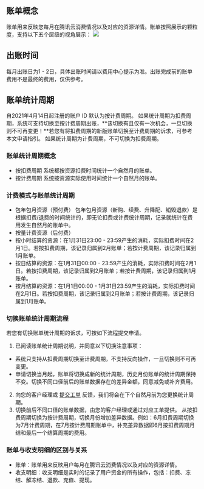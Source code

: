 ## 账单概念 

账单用来反映您每月在腾讯云消费情况以及对应的资源详情。账单按照展示的颗粒度，支持以下五个层级的视角展示：
![](https://main.qcloudimg.com/raw/fa60b10198289a962c2d4a7774e57ff5.png)

## 出账时间 

每月出账日为1 - 2日，具体出账时间请以费用中心提示为准。出账完成前的账单费用不是最终的费用，仅供参考。

## 账单统计周期

自2021年4月14日起注册的账户 ID 默认为按计费周期。 如果统计周期为扣费周期，系统可支持切换至按计费周期出账，**该切换有且仅有一次机会，一旦切换则不可再变更！**若您有将扣费周期的新版账单切换至计费周期的诉求，可参考本文申请指引。 如果统计周期为计费周期，不可切换为扣费周期。

### 账单统计周期概念

- 按扣费周期
系统都按资源扣费时间统计一个自然月的账单。
- 按计费周期
系统按资源实际使用时间统计一个自然月的账单。


### 计费模式与账单统计周期

- 包年包月资源（预付费）
包年包月资源（新购、续费、升降配、销毁退款）是根据扣费/退费的时间统计的，即无论扣费或计费统计周期，记录就统计在费用发生自然月的账单中。
- 按量计费资源（后付费）
 - 按小时结算的资源：在1月31日23:00 - 23:59产生的消耗，实际扣费时间在2月1日。若按扣费周期，该记录归属到2月账单；若按计费周期，该记录归属到1月账单。
 - 按日结算的资源：在1月31日00:00 - 23:59产生的消耗，实际扣费时间在2月1日。若按扣费周期，该记录归属到2月账单；若按计费周期，该记录归属到1月账单。
 - 按月结算的资源：在1月1日00:00 - 1月31日23:59产生的消耗，实际扣费时间在2月1日。若按扣费周期，该记录归属到2月账单；若按计费周期，该记录归属到1月账单。

### 切换账单统计周期流程

若您有切换账单统计周期的诉求，可按如下流程提交申请。

1. 已阅读账单统计周期说明，并同意以下切换注意事项：
 - 系统只支持从扣费周期切换至计费周期，不支持反向操作，一旦切换则不可再变更。
 - 申请切换当月起，账单将切换成新的统计周期，历史月份账单的统计周期保持不变。切换不同口径前后的账单数据存在的差异金额，同意减免或补齐费用。
2. 向您的客户经理或 [提交工单](https://console.cloud.tencent.com/workorder/category) 反馈，我们将会在下个自然月前为您更换统计周期。
3. 切换前后不同口径的账单数据，由您的客户经理或通过对应工单提供。
从按扣费周期切换为按计费周期，切换月份增加差异数据。例如：6月扣费周期切换为7月计费周期，在7月按计费周期账单中，补充差异数据即6月按扣费周期月结和最后一个结算周期的费用。

### 账单与收支明细的区别与关系 

- 账单：账单用来反映用户每月在腾讯云消费情况以及对应的资源详情。
- 收支明细：收支明细是实时的记录了用户资金的所有操作，包括：扣费、冻结、解冻结、退款、充值、提现。

